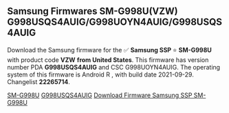 <h2>Samsung Firmwares SM-G998U(VZW) G998USQS4AUIG/G998UOYN4AUIG/G998USQS4AUIG</h2>
Download the Samsung firmware for the ✅ <strong>Samsung SSP </strong> ⭐ <strong>SM-G998U</strong> with product code <strong>VZW</strong> <strong> from United States</strong>. This firmware has version number PDA <strong>G998USQS4AUIG</strong> and CSC G998UOYN4AUIG. The operating system of this firmware is Android R , with build date 2021-09-29. Changelist <strong>22265714</strong>.


[SM-G998U](https://samfirm.shop/samsung/model/SM-G998U)
[G998USQS4AUIG](https://samfirm.shop/samsung/pda/G998USQS4AUIG)
[Download Firmware Samsung SSP SM-G998U](https://samfirm.shop/samsung/firmware/462226)
